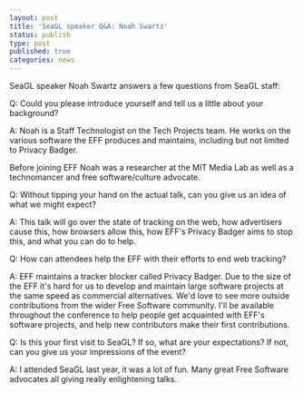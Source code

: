 ```yaml
---
layout: post
title: 'SeaGL speaker Q&A: Noah Swartz'
status: publish
type: post
published: true
categories: news
---
```


SeaGL speaker Noah Swartz answers a few questions from SeaGL staff:

Q: Could you please introduce yourself and tell us a little about your
background?

A: Noah is a Staff Technologist on the Tech Projects team. He works on the
various software the EFF produces and maintains, including but not limited to
Privacy Badger.

Before joining EFF Noah was a researcher at the MIT Media Lab as well as a
technomancer and free software/culture advocate.

Q: Without tipping your hand on the actual talk, can you give us an idea of
what we might expect?
 
A: This talk will go over the state of tracking on the web, how advertisers
cause this, how browsers allow this, how EFF's Privacy Badger aims to stop
this, and what you can do to help.
 
Q: How can attendees help the EFF with their efforts to end web tracking?
 
A: EFF maintains a tracker blocker called Privacy Badger. Due to the size of
the EFF it's hard for us to develop and maintain large software projects at
the same speed as commercial alternatives. We'd love to see more outside
contributions from the wider Free Software community. I'll be available
throughout the conference to help people get acquainted with EFF's software
projects, and help new contributors make their first contributions.

Q: Is this your first visit to SeaGL? If so, what are your expectations?
If not, can you give us your impressions of the event?
 
A: I attended SeaGL last year, it was a lot of fun. Many great Free Software
advocates all giving really enlightening talks.
